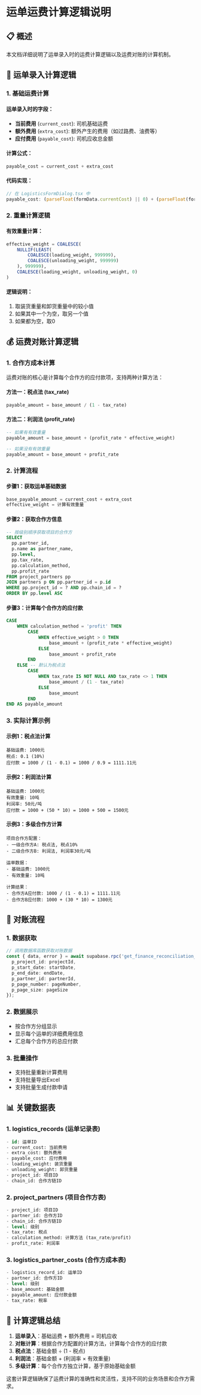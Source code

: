 # 运单运费计算逻辑说明

## 📋 概述

本文档详细说明了运单录入时的运费计算逻辑以及运费对账的计算机制。

## 🚛 运单录入计算逻辑

### 1. 基础运费计算

#### 运单录入时的字段：
- **当前费用** (`current_cost`): 司机基础运费
- **额外费用** (`extra_cost`): 额外产生的费用（如过路费、油费等）
- **应付费用** (`payable_cost`): 司机应收总金额

#### 计算公式：
```typescript
payable_cost = current_cost + extra_cost
```

#### 代码实现：
```typescript
// 在 LogisticsFormDialog.tsx 中
payable_cost: (parseFloat(formData.currentCost) || 0) + (parseFloat(formData.extraCost) || 0)
```

### 2. 重量计算逻辑

#### 有效重量计算：
```sql
effective_weight = COALESCE(
    NULLIF(LEAST(
        COALESCE(loading_weight, 999999), 
        COALESCE(unloading_weight, 999999)
    ), 999999),
    COALESCE(loading_weight, unloading_weight, 0)
)
```

#### 逻辑说明：
1. 取装货重量和卸货重量中的较小值
2. 如果其中一个为空，取另一个值
3. 如果都为空，取0

## 💰 运费对账计算逻辑

### 1. 合作方成本计算

运费对账的核心是计算每个合作方的应付款项，支持两种计算方法：

#### 方法一：税点法 (tax_rate)
```sql
payable_amount = base_amount / (1 - tax_rate)
```

#### 方法二：利润法 (profit_rate)
```sql
-- 如果有有效重量
payable_amount = base_amount + (profit_rate * effective_weight)

-- 如果没有有效重量
payable_amount = base_amount + profit_rate
```

### 2. 计算流程

#### 步骤1：获取运单基础数据
```sql
base_payable_amount = current_cost + extra_cost
effective_weight = 计算有效重量
```

#### 步骤2：获取合作方信息
```sql
-- 按级别顺序获取项目的合作方
SELECT 
  pp.partner_id,
  p.name as partner_name,
  pp.level,
  pp.tax_rate,
  pp.calculation_method,
  pp.profit_rate
FROM project_partners pp
JOIN partners p ON pp.partner_id = p.id
WHERE pp.project_id = ? AND pp.chain_id = ?
ORDER BY pp.level ASC
```

#### 步骤3：计算每个合作方的应付款
```sql
CASE
    WHEN calculation_method = 'profit' THEN
        CASE
            WHEN effective_weight > 0 THEN
                base_amount + (profit_rate * effective_weight)
            ELSE
                base_amount + profit_rate
        END
    ELSE -- 默认为税点法
        CASE
            WHEN tax_rate IS NOT NULL AND tax_rate <> 1 THEN
                base_amount / (1 - tax_rate)
            ELSE
                base_amount
        END
END AS payable_amount
```

### 3. 实际计算示例

#### 示例1：税点法计算
```
基础运费: 1000元
税点: 0.1 (10%)
应付款 = 1000 / (1 - 0.1) = 1000 / 0.9 = 1111.11元
```

#### 示例2：利润法计算
```
基础运费: 1000元
有效重量: 10吨
利润率: 50元/吨
应付款 = 1000 + (50 * 10) = 1000 + 500 = 1500元
```

#### 示例3：多级合作方计算
```
项目合作方配置：
- 一级合作方A: 税点法, 税点10%
- 二级合作方B: 利润法, 利润率30元/吨

运单数据：
- 基础运费: 1000元
- 有效重量: 10吨

计算结果：
- 合作方A应付款: 1000 / (1 - 0.1) = 1111.11元
- 合作方B应付款: 1000 + (30 * 10) = 1300元
```

## 🔄 对账流程

### 1. 数据获取
```typescript
// 调用数据库函数获取对账数据
const { data, error } = await supabase.rpc('get_finance_reconciliation_by_partner', {
  p_project_id: projectId,
  p_start_date: startDate,
  p_end_date: endDate,
  p_partner_id: partnerId,
  p_page_number: pageNumber,
  p_page_size: pageSize
});
```

### 2. 数据展示
- 按合作方分组显示
- 显示每个运单的详细费用信息
- 汇总每个合作方的总应付款

### 3. 批量操作
- 支持批量重新计算费用
- 支持批量导出Excel
- 支持批量生成付款申请

## 📊 关键数据表

### 1. logistics_records (运单记录表)
```sql
- id: 运单ID
- current_cost: 当前费用
- extra_cost: 额外费用
- payable_cost: 应付费用
- loading_weight: 装货重量
- unloading_weight: 卸货重量
- project_id: 项目ID
- chain_id: 合作方链ID
```

### 2. project_partners (项目合作方表)
```sql
- project_id: 项目ID
- partner_id: 合作方ID
- chain_id: 合作方链ID
- level: 级别
- tax_rate: 税点
- calculation_method: 计算方法 (tax_rate/profit)
- profit_rate: 利润率
```

### 3. logistics_partner_costs (合作方成本表)
```sql
- logistics_record_id: 运单ID
- partner_id: 合作方ID
- level: 级别
- base_amount: 基础金额
- payable_amount: 应付款金额
- tax_rate: 税率
```

## 🎯 计算逻辑总结

1. **运单录入**：基础运费 + 额外费用 = 司机应收
2. **对账计算**：根据合作方配置的计算方法，计算每个合作方的应付款
3. **税点法**：基础金额 ÷ (1 - 税点)
4. **利润法**：基础金额 + (利润率 × 有效重量)
5. **多级计算**：每个合作方独立计算，基于原始基础金额

这套计算逻辑确保了运费计算的准确性和灵活性，支持不同的业务场景和合作方需求。

